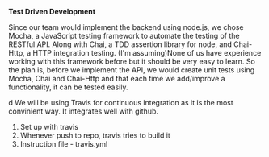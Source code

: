 <b>Test Driven Development</b> 

Since our team would implement the backend using node.js, we chose <underline>Mocha</underline>, a JavaScript testing framework to automate the testing of the RESTful API. Along with Chai, a TDD assertion library for node, and Chai-Http, a HTTP integration testing. (I'm assuming)None of us have experience working with this framework before but it should be very easy to learn. So the plan is, before we implement the API, we would create unit tests using Mocha, Chai and Chai-Http and that each time we add/improve a functionality, it can be tested easily. 


d
We will be using Travis for continuous integration as it is the most convinient way. It integrates well with github.

1. Set up with travis
2. Whenever push to repo, travis tries to build it
3. Instruction file - travis.yml

